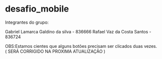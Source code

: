 # desafio_mobile

Integrantes do grupo:

Gabriel Lamarca Galdino da silva - 836666
Rafael Vaz da Costa Santos - 836724

OBS:Estamos cientes que alguns botões precisam ser clicados duas vezes. ( SERÁ CORRIGIDO NA PROXIMA ATUALIZAÇÃO )
